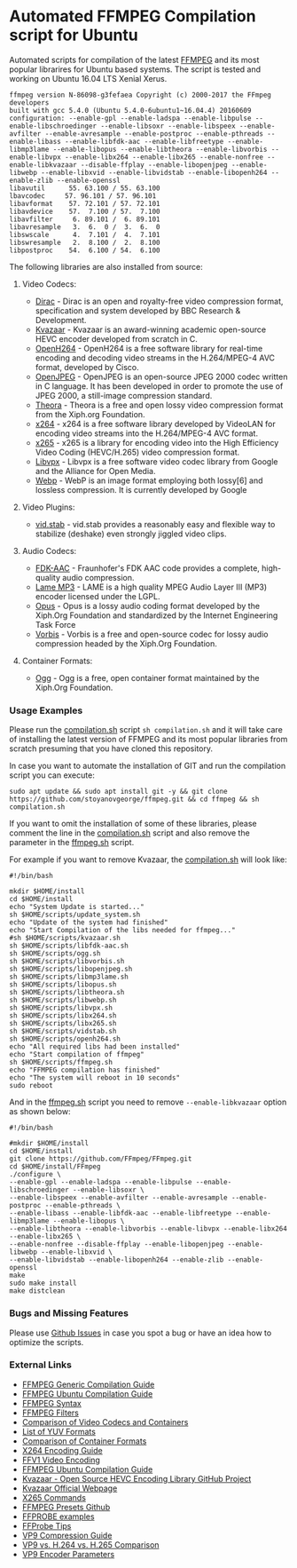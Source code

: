 # Automated FFMPEG Compilation script for Ubuntu

Automated scripts for compilation of the latest [FFMPEG](https://ffmpeg.org/ "FFMPEG Official Page") and its most popular librarires for Ubuntu based systems. The script is tested and working on Ubuntu 16.04 LTS Xenial Xerus.

```
ffmpeg version N-86098-g3fefaea Copyright (c) 2000-2017 the FFmpeg developers
built with gcc 5.4.0 (Ubuntu 5.4.0-6ubuntu1~16.04.4) 20160609
configuration: --enable-gpl --enable-ladspa --enable-libpulse --enable-libschroedinger --enable-libsoxr --enable-libspeex --enable-avfilter --enable-avresample --enable-postproc --enable-pthreads --enable-libass --enable-libfdk-aac --enable-libfreetype --enable-libmp3lame --enable-libopus --enable-libtheora --enable-libvorbis --enable-libvpx --enable-libx264 --enable-libx265 --enable-nonfree --enable-libkvazaar --disable-ffplay --enable-libopenjpeg --enable-libwebp --enable-libxvid --enable-libvidstab --enable-libopenh264 --enable-zlib --enable-openssl
libavutil      55. 63.100 / 55. 63.100
lbavcodec     57. 96.101 / 57. 96.101
libavformat    57. 72.101 / 57. 72.101
libavdevice    57.  7.100 / 57.  7.100
libavfilter     6. 89.101 /  6. 89.101
libavresample   3.  6.  0 /  3.  6.  0
libswscale      4.  7.101 /  4.  7.101
libswresample   2.  8.100 /  2.  8.100
libpostproc    54.  6.100 / 54.  6.100
``` 

The following libraries are also installed from source: 
1. Video Codecs:
	* [Dirac](http://www.bbc.co.uk/opensource/projects/dirac/ "Dirac Codec") - Dirac is an open and royalty-free video compression format, specification and system developed by BBC Research & Development.
	* [Kvazaar](http://ultravideo.cs.tut.fi/ "Kvazaar Codec") - Kvazaar is an award-winning academic open-source HEVC encoder developed from scratch in C.
	* [OpenH264](http://www.openh264.org/ "OpenH264 Codec") - OpenH264 is a free software library for real-time encoding and decoding video streams in the H.264/MPEG-4 AVC format, developed by Cisco.
	* [OpenJPEG](http://www.openjpeg.org/ "OpenJPEG Codec") - OpenJPEG is an open-source JPEG 2000 codec written in C language. It has been developed in order to promote the use of JPEG 2000, a still-image compression standard.
	* [Theora](https://www.theora.org/ "Theora Codec") - Theora is a free and open lossy video compression format from the Xiph.org Foundation.
	* [x264](http://www.videolan.org/developers/x264.html "x264 Codec") - x264 is a free software library developed by VideoLAN for encoding video streams into the H.264/MPEG-4 AVC format.
	* [x265](http://www.videolan.org/developers/x264.html "x265 Codec") - x265 is a library for encoding video into the High Efficiency Video Coding (HEVC/H.265) video compression format.
	* [Libvpx](https://www.webmproject.org/code/ "Libvpx Codec") - Libvpx is a free software video codec library from Google and the Alliance for Open Media. 
	* [Webp](https://developers.google.com/speed/webp/ "Webp Codec") - WebP is an image format employing both lossy[6] and lossless compression. It is currently developed by Google
	
2. Video Plugins:
	* [vid.stab](http://public.hronopik.de/vid.stab/ "vid.stab Video Plugin") - vid.stab provides a reasonably easy and flexible way to stabilize (deshake) even strongly jiggled video clips.

3. Audio Codecs:
	* [FDK-AAC](https://www.iis.fraunhofer.de/en/ff/amm/impl.html "FDK-AAC Codec") - Fraunhofer's FDK AAC code provides a complete, high-quality audio compression.
	* [Lame MP3](http://lame.sourceforge.net/ "Lame MP3 Codec") - LAME is a high quality MPEG Audio Layer III (MP3) encoder licensed under the LGPL.
	* [Opus](http://opus-codec.org/downloads/ "Opus Codec") - Opus is a lossy audio coding format developed by the Xiph.Org Foundation and standardized by the Internet Engineering Task Force
	* [Vorbis](http://www.vorbis.com/ "Vorbis Codec") - Vorbis is a free and open-source codec for lossy audio compression headed by the Xiph.Org Foundation.

4. Container Formats:
	* [Ogg](https://www.xiph.org/ogg/ "Ogg Container Format") - Ogg is a free, open container format maintained by the Xiph.Org Foundation.


### Usage Examples

Please run the [compilation.sh](https://github.com/stoyanovgeorge/ffmpeg/blob/master/compilation.sh "compilation.sh") script `sh compilation.sh` and it will take care of installing the latest version of FFMPEG and its most popular libraries from scratch presuming that you have cloned this repository.

In case you want to automate the installation of GIT and run the compilation script you can execute: 

```
sudo apt update && sudo apt install git -y && git clone https://github.com/stoyanovgeorge/ffmpeg.git && cd ffmpeg && sh compilation.sh
```

If you want to omit the installation of some of these libraries, please comment the line in the [compilation.sh](https://github.com/stoyanovgeorge/ffmpeg/blob/master/compilation.sh "compilation.sh") script and also remove the parameter in the [ffmpeg.sh](https://github.com/stoyanovgeorge/ffmpeg/blob/master/scripts/ffmpeg.sh "ffmpeg.sh") script. 

For example if you want to remove Kvazaar, the [compilation.sh](https://github.com/stoyanovgeorge/ffmpeg/blob/master/compilation.sh "compilation.sh") will look like: 
```
#!/bin/bash

mkdir $HOME/install
cd $HOME/install
echo "System Update is started..."
sh $HOME/scripts/update_system.sh
echo "Update of the system had finished"
echo "Start Compilation of the libs needed for ffmpeg..."
#sh $HOME/scripts/kvazaar.sh
sh $HOME/scripts/libfdk-aac.sh
sh $HOME/scripts/ogg.sh
sh $HOME/scripts/libvorbis.sh
sh $HOME/scripts/libopenjpeg.sh 
sh $HOME/scripts/libmp3lame.sh
sh $HOME/scripts/libopus.sh
sh $HOME/scripts/libtheora.sh
sh $HOME/scripts/libwebp.sh
sh $HOME/scripts/libvpx.sh
sh $HOME/scripts/libx264.sh
sh $HOME/scripts/libx265.sh
sh $HOME/scripts/vidstab.sh
sh $HOME/scripts/openh264.sh
echo "All required libs had been installed"
echo "Start compilation of ffmpeg"
sh $HOME/scripts/ffmpeg.sh
echo "FFMPEG compilation has finished"
echo "The system will reboot in 10 seconds"
sudo reboot
```

And in the [ffmpeg.sh](https://github.com/stoyanovgeorge/ffmpeg/blob/master/scripts/ffmpeg.sh "ffmpeg.sh") script you need to remove `--enable-libkvazaar` option as shown below:
```
#!/bin/bash

#mkdir $HOME/install
cd $HOME/install
git clone https://github.com/FFmpeg/FFmpeg.git
cd $HOME/install/FFmpeg
./configure \
--enable-gpl --enable-ladspa --enable-libpulse --enable-libschroedinger --enable-libsoxr \
--enable-libspeex --enable-avfilter --enable-avresample --enable-postproc --enable-pthreads \
--enable-libass --enable-libfdk-aac --enable-libfreetype --enable-libmp3lame --enable-libopus \
--enable-libtheora --enable-libvorbis --enable-libvpx --enable-libx264 --enable-libx265 \
--enable-nonfree --disable-ffplay --enable-libopenjpeg --enable-libwebp --enable-libxvid \
--enable-libvidstab --enable-libopenh264 --enable-zlib --enable-openssl
make
sudo make install
make distclean
```

### Bugs and Missing Features

Please use [Github Issues](https://github.com/stoyanovgeorge/ffmpeg/issues "Github Issues") in case you spot a bug or have an idea how to optimize the scripts. 

### External Links

* [FFMPEG Generic Compilation Guide](https://trac.ffmpeg.org/wiki/CompilationGuide/Generic "FFMPEG Generic Compilation Guide")
* [FFMPEG Ubuntu Compilation Guide](https://trac.ffmpeg.org/wiki/CompilationGuide/Ubuntu "FFMPEG Ubuntu Compilation Guide")
* [FFMPEG Syntax](https://ffmpeg.org/ffmpeg-all.html "FFMPEG Syntax")
* [FFMPEG Filters](https://ffmpeg.org/ffmpeg-filters.html "FFMPEG Filters")
* [Comparison of Video Codecs and Containers](http://download.das-werkstatt.com/pb/mthk/info/video/comparison_video_codecs_containers.html "Video Codecs Comparison")
* [List of YUV Formats](http://www.fourcc.org/yuv.php "List of YUV Formats")
* [Comparison of Container Formats](http://www.digitizationguidelines.gov/guidelines/video_reformatting_compare.html "Comparison of Container Formats")
* [X264 Encoding Guide](https://trac.ffmpeg.org/wiki/Encode/H.264 "X264 Encoding Guide")
* [FFV1 Video Encoding](https://trac.ffmpeg.org/wiki/Encode/FFV1 "FFV1 Video Encoding")
* [FFMPEG Ubuntu Compilation Guide](https://trac.ffmpeg.org/wiki/CompilationGuide/Ubuntu "FFMPEG Ubuntu Compilation Guide")
* [Kvazaar - Open Source HEVC Encoding Library GitHub Project](https://github.com/ultravideo/kvazaar "Kvazaar GitHub")
* [Kvazaar Official Webpage](http://ultravideo.cs.tut.fi/#encoder "Kvazaar Official Webpage")
* [X265 Commands](http://x265.readthedocs.io/en/default/cli.html "X265 Encoding Guide")
* [FFMPEG Presets Github](https://github.com/joeyblake/FFmpeg-Presets "FFMPEG Precompiled Presets")
* [FFPROBE examples](http://www.bugcodemaster.com/article/use-ffprobe-obtain-information-video-files "FFPROBE examples")
* [FFProbe Tips](https://trac.ffmpeg.org/wiki/FFprobeTips "FFProbe Tips")
* [VP9 Compression Guide](https://sites.google.com/a/webmproject.org/wiki/ffmpeg/vp9-encoding-guide "VP9 Compression Guide")
* [VP9 vs. H.264 vs. H.265 Comparison](https://blogs.gnome.org/rbultje/2015/09/28/vp9-encodingdecoding-performance-vs-hevch-264/ "VP9 vs. H.264 vs. H.265")
* [VP9 Encoder Parameters](https://www.webmproject.org/docs/encoder-parameters/ "VP9 Encoder Parameters")

